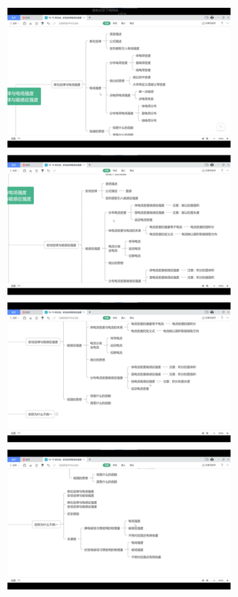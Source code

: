 ![image-20221122101731520](assets/image-20221122101731520.png)

![image-20221122101821085](assets/image-20221122101821085.png)

![image-20221122101859873](assets/image-20221122101859873.png)

![image-20221122101919584](assets/image-20221122101919584.png)